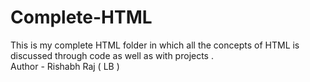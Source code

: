 # Complete-HTML
This is my complete HTML folder in which all the concepts of HTML is discussed through code as well as with projects . 
<br>
Author - Rishabh Raj ( LB )
